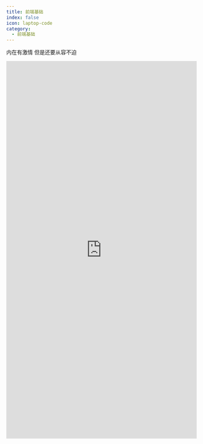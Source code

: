 ```yaml
---
title: 前端基础
index: false
icon: laptop-code
category:
  - 前端基础
---
```


<Catalog />


内在有激情 但是还要从容不迫
<body>
<iframe src="https://hw59jj30i1.feishu.cn/docx/OWYodWlf7oBs0nxdIXpcpvF2nWf?from=from_copylink" width="100%" height="1000"  scrolling="no"  frameborder="no"></iframe>
</body>


